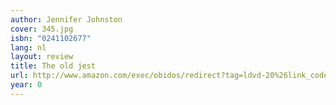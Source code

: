 ```yaml
---
author: Jennifer Johnston
cover: 345.jpg
isbn: "0241102677"
lang: nl
layout: review
title: The old jest
url: http://www.amazon.com/exec/obidos/redirect?tag=ldvd-20%26link_code=xm2%26camp=2025%26creative=165953%26path=http://www.amazon.com/gp/redirect.html%253fASIN=0241102677%2526tag=ldvd-20%2526lcode=xm2%2526cID=2025%2526ccmID=165953%2526location=/o/ASIN/0241102677%25253FSubscriptionId=0VJDVJ14KM0P0VXDCQ82
year: 0
---
```

